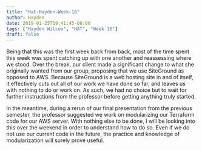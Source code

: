 ```yaml
---
title: "Hat-Hayden-Week-16"
author: Hayden
date: 2019-01-25T19:41:45-08:00
tags: ["Hayden Wilcox", "HAT", "Week 16"]
draft: false
---
```


Being that this was the first week back from back, most of the time spent this week was spent catching up with one another and reassessing where we stood. Over the break, our client made a significant change to what she originally wanted from our group, proposing that we use SiteGround as opposed to AWS. Because SiteGround is a web hosting site in and of itself, it effectively cuts out all of our work we have done so far, and leaves us with nothing to do or work on. As such, we had no choice but to wait for further instructions from the professor before getting anything truly started.

In the meantime, during a rerun of our final presentation from the previous semester, the professor suggested we work on modularizing our Terraform code for our AWS server. With nothing else to be done, I will be looking into this over the weekend in order to understand how to do so. Even if we do not use our current code in the future, the practice and knowledge of modularization will surely prove useful.
